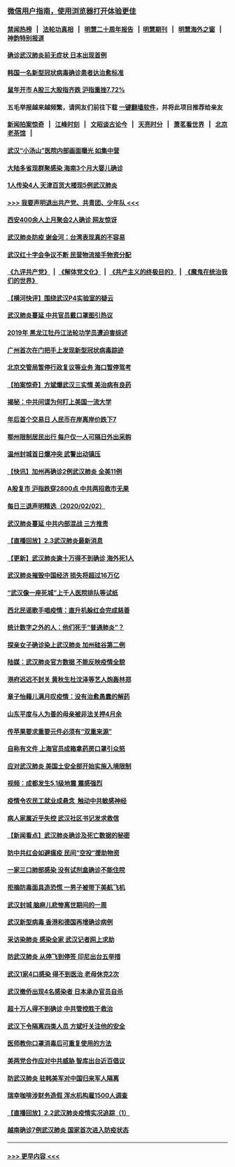 ### [微信用户指南，使用浏览器打开体验更佳](https://github.com/gfw-breaker/banned-news1/blob/master/indexes/wechat-guide.md?t=0)
#### [禁闻热榜](热点新闻.md?t=0)  &nbsp;&nbsp;|&nbsp;&nbsp; [法轮功真相](https://github.com/gfw-breaker/truth/blob/master/README.md?t=0) &nbsp;&nbsp;|&nbsp;&nbsp; [明慧二十周年报告](https://github.com/gfw-breaker/mh-reports/blob/master/README.md?t=0) &nbsp;&nbsp;|&nbsp;&nbsp;[明慧期刊](https://github.com/gfw-breaker/mh-qikan) &nbsp;&nbsp;|&nbsp;&nbsp; [明慧海外之窗](https://github.com/gfw-breaker/mh-news/blob/master/README.md?t=0) &nbsp;&nbsp;|&nbsp;&nbsp; [神韵特别报道](https://github.com/gfw-breaker/mh-news/blob/master/shenyun.md?t=0)
#### [确诊武汉肺炎前无症状 日本出现首例](../pages/nsc413/n11841567.md?t=02032201) 
#### [韩国一名新型冠状病毒确诊患者达治愈标准](../pages/nsc413/n11841523.md?t=02032201) 
#### [鼠年开市 A股三大股指齐跌 沪指重挫7.72%](../pages/nsc413/n11840461.md?t=02032201) 
#### 五毛举报越来越频繁，请网友们前往下载 [一键翻墙软件](https://github.com/gfw-breaker/ssr-accounts)，并将此项目推荐给亲友
#### [新闻拍案惊奇](https://github.com/gfw-breaker/banned-news1/blob/master/pages/link4.md) &nbsp;&nbsp;|&nbsp;&nbsp; [江峰时刻](https://github.com/gfw-breaker/banned-news1/blob/master/pages/link4.md) &nbsp;&nbsp;|&nbsp;&nbsp; [文昭谈古论今](https://github.com/gfw-breaker/banned-news1/blob/master/pages/link4.md) &nbsp;&nbsp;|&nbsp;&nbsp; [天亮时分](https://github.com/gfw-breaker/banned-news1/blob/master/pages/link4.md) &nbsp;&nbsp;|&nbsp;&nbsp; [萧茗看世界](https://github.com/gfw-breaker/banned-news1/blob/master/pages/link4.md) &nbsp;&nbsp;|&nbsp;&nbsp; [北京老茶馆](https://github.com/gfw-breaker/banned-news1/blob/master/pages/link4.md) &nbsp;&nbsp;|&nbsp;&nbsp; 
#### [武汉“小汤山”医院内部画面曝光 如集中营](../pages/nsc413/n11841060.md?t=02032201) 
#### [大陆多省现群聚感染 海南3个月大婴儿确诊](../pages/nsc413/n11841274.md?t=02032201) 
#### [1人传染4人 天津百货大楼现5例武汉肺炎](../pages/nsc413/n11840677.md?t=02032201) 
#### [>>> 我要声明退出共产党、共青团、少年队 <<<](https://github.com/begood0513/goodnews/blob/master/quit/letter.md) 
#### [西安400余人上月聚会2人确诊 网友惊讶](../pages/nsc413/n11841178.md?t=02032201) 
#### [武汉肺炎防疫 谢金河：台湾表现真的不容易](../pages/nsc413/n11841120.md?t=02032201) 
#### [武汉红十字会争议不断 民营物流接手物资分配](../pages/nsc413/n11840733.md?t=02032201) 
#### [《九评共产党》](https://github.com/begood0513/9ping.md/blob/master/README.md) &nbsp;|&nbsp; [《解体党文化》](../../../../jtdwh.md/blob/master/README.md)  &nbsp;|&nbsp; [《共产主义的终极目的》](../../../../gczydzjmd.md/blob/master/README.md) &nbsp;|&nbsp; [《魔鬼在统治我们的世界》](../../../../mgztzwmdsj.md/blob/master/README.md) 
#### [【横河快评】围绕武汉P4实验室的疑云](../pages/nsc413/n11840494.md?t=02032201) 
#### [武汉肺炎蔓延 中共官员戴口罩图引热议](../pages/nsc413/n11840917.md?t=02032201) 
#### [2019年 黑龙江牡丹江法轮功学员遭迫害综述](../pages/nsc413/n11839335.md?t=02032201) 
#### [广州首次在门把手上发现新型冠状病毒踪迹](../pages/nsc413/n11840613.md?t=02032201) 
#### [北京交管局暂停行政复议等业务 海口暂停驾考](../pages/nsc413/n11840528.md?t=02032201) 
#### [【拍案惊奇】方斌爆武汉三实情 美治病有良药](../pages/nsc413/n11839984.md?t=02032201) 
#### [揭秘：中共间谍为何盯上美国一流大学](../pages/nsc413/n11840270.md?t=02032201) 
#### [年后首个交易日 人民币在岸离岸价跌下7](../pages/nsc413/n11840366.md?t=02032201) 
#### [鄂州限制居民出行 每户仅一人可隔日外出采购](../pages/nsc413/n11839131.md?t=02032201) 
#### [温州封城首日爆冲突 武警出动镇压](../pages/nsc413/n11839881.md?t=02032201) 
#### [【快讯】加州再确诊2例武汉肺炎 全美11例](../pages/nsc413/n11840339.md?t=02032201) 
#### [A股复市 沪指跌穿2800点 中共两招救市无果](../pages/nsc413/n11839859.md?t=02032201) 
#### [每日三退声明精选（2020/02/02）](../pages/nsc413/n11840257.md?t=02032201) 
#### [武汉肺炎蔓延 中共内部混战 三方推责](../pages/nsc413/n11839612.md?t=02032201) 
#### [【直播回放】2.3武汉肺炎最新消息](../pages/nsc413/n11840124.md?t=02032201) 
#### [【更新】武汉肺炎逾十万得不到确诊 海外死1人](../pages/nsc413/n11801312.md?t=02032201) 
#### [武汉肺炎摧毁中国经济 损失将超过16万亿](../pages/nsc413/n11839723.md?t=02032201) 
#### [“武汉像一座死城”上千人医院排队等试纸](../pages/nsc413/n11839724.md?t=02032201) 
#### [西北民谣歌手唱疫情：直升机躲红会完成慈善](../pages/nsc413/n11839757.md?t=02032201) 
#### [统计数字之外的人：他们死于“普通肺炎”？](../pages/nsc413/n11839788.md?t=02032201) 
#### [探亲女子确诊染上武汉肺炎 加州硅谷第二例](../pages/nsc413/n11839784.md?t=02032201) 
#### [陆媒：武汉肺炎官方数据 不能反映疫情全貌](../pages/nsc413/n11839828.md?t=02032201) 
#### [港府迟迟不封关 黄秋生杜汶泽等艺人炮轰林郑](../pages/nsc413/n11839562.md?t=02032201) 
#### [章子怡藉儿满月叹疫情：没有治愈愚蠢的解药](../pages/nsc413/n11839428.md?t=02032201) 
#### [山东平度与人为善的母亲被非法关押4月余](../pages/nsc413/n11834949.md?t=02032201) 
#### [传苹果要求重要元件必须有“双重来源”](../pages/nsc413/n11839717.md?t=02032201) 
#### [自称有文件 上海官员成箱拿药房口罩引众怒](../pages/nsc413/n11839279.md?t=02032201) 
#### [应对武汉肺炎 美国土安全部开始实施入境限制](../pages/nsc413/n11839729.md?t=02032201) 
#### [视频：成都发生5.1级地震 震感强烈](../pages/nsc413/n11839732.md?t=02032201) 
#### [疫情令农民工就业成悬念  触动中共敏感神经](../pages/nsc413/n11839625.md?t=02032201) 
#### [病人家属近乎失控 武汉社区书记发求救信](../pages/nsc413/n11839621.md?t=02032201) 
#### [【新闻看点】武汉肺炎确诊及死亡数据的秘密](../pages/nsc413/n11839539.md?t=02032201) 
#### [防中共红会如避瘟疫 民间“空投”援助物资](../pages/nsc413/n11839313.md?t=02032201) 
#### [一家三口肺部感染 没有试剂盒确诊不能住院](../pages/nsc413/n11839581.md?t=02032201) 
#### [拒摘防毒面具造恐慌 一男子被带下美航飞机](../pages/nsc413/n11839455.md?t=02032201) 
#### [武汉封城 脑麻儿悲惨离世期间的一周](../pages/nsc413/n11839378.md?t=02032201) 
#### [武汉新型病毒 香港和德国再增确诊病例](../pages/nsc413/n11839381.md?t=02032201) 
#### [采访染肺炎 感染全家 武汉记者网上求助](../pages/nsc413/n11839411.md?t=02032201) 
#### [防武汉肺炎 从停飞到停签 印尼出台五举措](../pages/nsc413/n11839282.md?t=02032201) 
#### [武汉1家4口感染 得不到医治 老母休克2次](../pages/nsc413/n11839277.md?t=02032201) 
#### [武汉撤侨出现4名感染者 日本承办官员自杀](../pages/nsc413/n11839044.md?t=02032201) 
#### [超十万人得不到确诊 中共管控胜于救治](../pages/nsc413/n11838462.md?t=02032201) 
#### [武汉下令隔离四类人员 方斌吁关注他的安全](../pages/nsc413/n11838878.md?t=02032201) 
#### [医师教你口罩消毒后可重复使用的方法](../pages/nsc413/n11839225.md?t=02032201) 
#### [美两党合作应对中共威胁 智库出台近百倡议](../pages/nsc413/n11838437.md?t=02032201) 
#### [防武汉肺炎 驻韩美军对中国归来军人隔离](../pages/nsc413/n11838970.md?t=02032201) 
#### [瑞幸咖啡涉财务造假 浑水机构雇1500人调查](../pages/nsc413/n11838486.md?t=02032201) 
#### [【直播回放】2.2武汉肺炎疫情实况追踪（1）](../pages/nsc413/n11838871.md?t=02032201) 
#### [越南确诊7例武汉肺炎 国家首次进入防疫状态](../pages/nsc413/n11838860.md?t=02032201) 

----
#### [ >>> 更早内容 <<< ](../indexes/nsc413-earlier.md)
